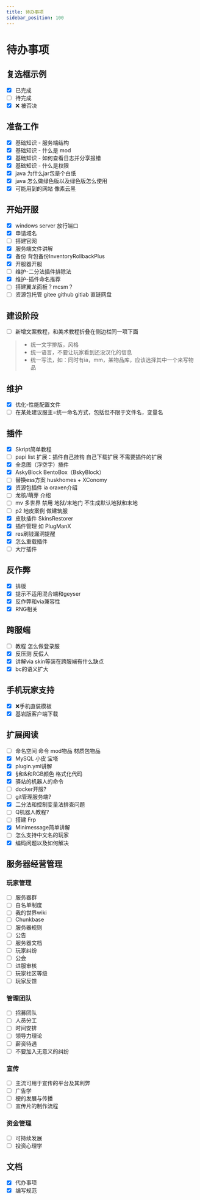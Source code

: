 ```yaml
---
title: 待办事项
sidebar_position: 100
---
```


# 待办事项

## 复选框示例

- [x] 已完成
- [ ] 待完成
- [x] ❌ 被否决

## 准备工作

- [x] 基础知识 - 服务端结构
- [x] 基础知识 - 什么是 mod
- [x] 基础知识 - 如何查看日志并分享报错
- [x] 基础知识 - 什么是权限
- [x] java 为什么jar包是个白纸
- [x] java 怎么做绿色版以及绿色版怎么使用
- [x] 可能用到的网站 像素云黑

## 开始开服

- [x] windows server 放行端口
- [x] 申请域名
- [ ] 搭建官网
- [x] 服务端文件讲解
- [x] 备份 背包备份InventoryRollbackPlus
- [x] 开服器开服
- [ ] 维护-二分法插件排除法
- [x] 维护-插件命名推荐
- [ ] 搭建翼龙面板？mcsm？
- [ ] 资源包托管 gitee github gitlab 直链网盘

## 建设阶段

- [ ] 新增文案教程，和美术教程折叠在侧边栏同一项下面
> - 统一文字排版，风格
> - 统一语言，不要让玩家看到还没汉化的信息
> - 统一写法，如：同时有ia，mm，某物品库，应该选择其中一个来写物品

## 维护

- [x] 优化-性能配置文件
- [ ] 在某处建议服主=统一命名方式，包括但不限于文件名，变量名

## 插件

- [x] Skript简单教程
- [ ] papi list 扩展：插件自己挂钩 自己下载扩展 不需要插件的扩展
- [x] 全息图（浮空字）插件
- [x] AskyBlock BentoBox（BskyBlock）
- [ ] 替换ess方案 huskhomes + XConomy
- [x] 资源包插件 ia oraxen介绍
- [ ] 龙核/萌芽 介绍
- [ ] mv 多世界 禁用 地狱/末地门 不生成默认地狱和末地
- [ ] p2 地皮案例 做建筑服
- [x] 皮肤插件 SkinsRestorer
- [x] 插件管理 如 PlugManX
- [x] res刷钱漏洞提醒
- [x] 怎么重载插件
- [ ] 大厅插件

## 反作弊

- [x] 排版
- [x] 提示不适用混合端和geyser
- [x] 反作弊和via兼容性
- [x] RNG相关

## 跨服端

- [ ] 教程 怎么做登录服
- [x] 反压测 反假人
- [x] 讲解via skin等装在跨服端有什么缺点
- [x] bc的语义扩大

## 手机玩家支持

- [x] ❌手机直装模板
- [x] 基岩版客户端下载

## 扩展阅读

- [ ] 命名空间 命令 mod物品 材质包物品
- [x] MySQL 小皮 宝塔
- [x] plugin.yml讲解
- [X] §和&和RGB颜色 格式化代码
- [x] 驿站的机器人的命令
- [ ] docker开服?
- [ ] git管理服务端?
- [x] 二分法和控制变量法排查问题
- [ ] Q机器人教程?
- [ ] 搭建 Frp
- [x] Minimessage简单讲解
- [ ] 怎么支持中文名的玩家
- [x] 编码问题以及如何解决

## 服务器经营管理

### 玩家管理
- [ ] 服务器群
- [ ] 白名单制度
- [ ] 我的世界wiki
- [ ] Chunkbase
- [ ] 服务器规则
- [ ] 公告
- [ ] 服务器文档
- [ ] 玩家纠纷
- [ ] 公会
- [ ] 进服审核
- [ ] 玩家社区等级
- [ ] 玩家反馈

### 管理团队
- [ ] 招募团队
- [ ] 人员分工
- [ ] 时间安排
- [ ] 领导力理论
- [ ] 薪资待遇
- [ ] 不要加入无意义的纠纷

### 宣传
- [ ] 主流可用于宣传的平台及其利弊
- [ ] 广告学
- [ ] 梗的发展与传播
- [ ] 宣传片的制作流程

### 资金管理
- [ ] 可持续发展
- [ ] 投资心理学

<!--
### 营销
- [] 消费者心理学
- [] 市场调研
- [] 定价与赞助
- [] 品牌效应-->

## 文档

- [x] 代办事项
- [x] 编写规范
